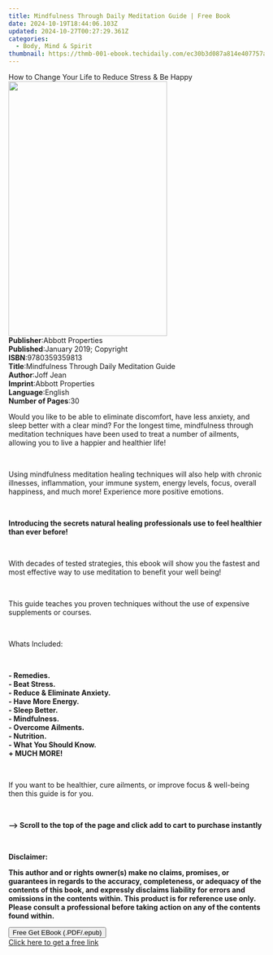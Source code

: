 ```yaml
---
title: Mindfulness Through Daily Meditation Guide | Free Book
date: 2024-10-19T18:44:06.103Z
updated: 2024-10-27T00:27:29.361Z
categories:
  - Body, Mind & Spirit
thumbnail: https://thmb-001-ebook.techidaily.com/ec30b3d087a814e407757a404b87a6e83b0f6fea4bd0772bf2f0a88a755c9b2d.jpg
---
```

<main id="book-container">
  <div class="flex flex-col">
    <div class="book-brief flex-1 py-6 px-4 sm:p-6 md:py-10 md:px-8">
      <!-- brief-->
      <div class="book-brief-main">
        How to Change Your Life to Reduce Stress & Be Happy
      </div>
    </div>
    <div
      class="book-meta-info flex-1 grid gap-4 col-start-1 col-end-3 row-start-1 sm:mb-6 sm:grid-cols-4 lg:gap-6 lg:col-start-2 lg:row-end-6 lg:row-span-6 lg:mb-0"
    >
      <div
        class="book-meta-info-left place-content-center mt-4 p-4 text-sm leading-6 col-start-2 col-span-2 dark:text-slate-400"
      >
        <img
          class="w-full h-500 object-cover rounded-lg sm:h-255 sm:col-span-2 lg:col-span-full"
          src="https://img-001-ebook.techidaily.com/3331fba89f4323c34274ea6e98ee4d5986c444bf21fb7dbc3ce79e1c2645698a.jpg"
          alt=""
          width="312"
          height="500"
        />
      </div>
      <div
        class="book-meta-info-right mt-2 col-start-1 row-start-2 col-span-3 self-center"
      >
        <!-- meta data  -->
        <div class="flex flex-col px-4 md:px-8">
          <div class="flex-1">
            <strong>Publisher</strong>:<span class="px-2"
              >Abbott Properties</span
            >
          </div>
          <div class="flex-1">
            <strong>Published</strong>:<span class="px-2"
              >January 2019; Copyright</span
            >
          </div>
          <div class="flex-1">
            <strong>ISBN</strong>:<span class="px-2">9780359359813</span>
          </div>
          <div class="flex-1">
            <strong>Title</strong>:<span class="px-2"
              >Mindfulness Through Daily Meditation Guide</span
            >
          </div>
          <div class="flex-1">
            <strong>Author</strong>:<span class="px-2">Joff Jean</span>
          </div>
          <div class="flex-1">
            <strong>Imprint</strong>:<span class="px-2">Abbott Properties</span>
          </div>
          <div class="flex-1">
            <strong>Language</strong>:<span class="px-2">English</span>
          </div>
          <div class="flex-1">
            <strong>Number of Pages</strong>:<span class="px-2">30</span>
          </div>
        </div>
      </div>
    </div>
    <div class="book-description flex-1 py-6 px-4 sm:p-6 md:py-10 md:px-8">
      <div class="book-description-main">
        <div accordion-content="" id="description">
          <p>
            Would you like to be able to eliminate discomfort, have less
            anxiety, and sleep better with a clear mind? For the longest time,
            mindfulness through meditation techniques have been used to treat a
            number of ailments, allowing you to live a happier and healthier
            life!
          </p>
          <p>&nbsp;</p>
          <p>
            Using mindfulness meditation healing techniques will also help with
            chronic illnesses, inflammation, your immune system, energy levels,
            focus, overall happiness, and much more! Experience more positive
            emotions.
          </p>
          <p>&nbsp;</p>
          <p>
            <strong
              >Introducing the secrets natural healing professionals use to feel
              healthier than ever before!</strong
            >
          </p>
          <p>&nbsp;</p>
          <p>
            With decades of tested strategies, this ebook will show you the
            fastest and most effective way to use meditation to benefit your
            well being!
          </p>
          <p>&nbsp;</p>
          <p>
            This guide teaches you proven techniques without the use of
            expensive supplements or courses.
          </p>
          <p>&nbsp;</p>
          <p>Whats Included:</p>
          <p>&nbsp;</p>
          <p>
            <strong
              >- Remedies.<br />- Beat Stress.<br />- Reduce &amp; Eliminate
              Anxiety.<br />- Have More Energy.<br />- Sleep Better.<br />-
              Mindfulness.<br />- Overcome Ailments.<br />- Nutrition.<br />-
              What You Should Know.<br />+ MUCH MORE!</strong
            >
          </p>
          <p>&nbsp;</p>
          <p>
            If you want to be healthier, cure ailments, or improve focus &amp;
            well-being then this guide is for you.
          </p>
          <p>&nbsp;</p>
          <p>
            <strong
              >--&gt; Scroll to the top of the page and click add to cart to
              purchase instantly
            </strong>
          </p>
          <p><strong>&nbsp;</strong></p>
          <p><strong>Disclaimer:&nbsp;</strong></p>
          <p>
            <strong
              >This author and or rights owner(s) make no claims, promises, or
              guarantees in regards to the accuracy, completeness, or adequacy
              of the contents of this book, and expressly disclaims liability
              for errors and omissions in the contents within. This product is
              for reference use only. Please consult a professional before
              taking action on any of the contents found within.</strong
            >
          </p>
        </div>
        <strong><div class="accordion-fader"></div></strong>
      </div>
    </div>
    <div class="book-excerpts flex-1 py-6 px-4 sm:p-6 md:py-10 md:px-8"></div>
    <div
      class="book-about-author flex-1 py-6 px-4 sm:p-6 md:py-10 md:px-8"
    ></div>
    <div class="book-free-get flex-1 py-6 px-4 sm:p-6 md:py-10 md:px-8">
      <button
        id="btn-free-get"
        class="bg-blue-500 hover:bg-blue-700 text-white font-bold py-2 px-4 rounded"
      >
        Free Get EBook (.PDF/.epub)
      </button>
      <div id="countdown-display" class="px-2 text-lg mt-2"></div>
      <a
        id="free-link"
        class="hidden bg-blue-500 hover:bg-blue-700 text-white font-bold py-2 px-4 rounded"
        href="https://www.ebooks.com/en-us/book/209868453/mindfulness-through-daily-meditation-guide/joff-jean/"
        target="_blank"
        >Click here to get a free link</a
      >
    </div>
    <script>
      let countdownTime = 0;
      let countdownInterval = null;
      document
        .getElementById('btn-free-get')
        .addEventListener('click', startCountdown);
      function startCountdown() {
        countdownTime = new Date().getTime() + 60000 * 3;
        countdownInterval = setInterval(updateCountdown, 1000);
        document.getElementById('btn-free-get').disabled = true;
        document
          .getElementById('btn-free-get')
          .classList.add('bg-gray-500', 'cursor-not-allowed');
      }
      function updateCountdown() {
        let currentTime = new Date().getTime();
        let timeLeft = countdownTime - currentTime;
        let secondsLeft = Math.floor(timeLeft / 1000);
        document.getElementById('countdown-display').innerHTML =
          `Remaining time: ${secondsLeft} seconds.`;
        if (secondsLeft <= 0) {
          clearInterval(countdownInterval);
          document.getElementById('btn-free-get').classList.add('hidden');
          document.getElementById('free-link').classList.remove('hidden');
          document.getElementById('countdown-display').innerHTML = '';
        }
      }
    </script>
  </div>
</main>

<ins class="adsbygoogle"
      style="display:block"
      data-ad-client="ca-pub-7571918770474297"
      data-ad-slot="8358498916"
      data-ad-format="auto"
      data-full-width-responsive="true"></ins>
    